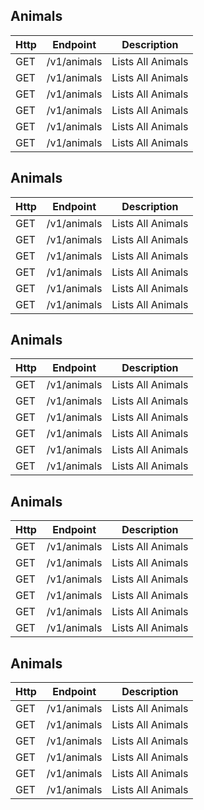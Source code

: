 ## Animals

| Http | Endpoint | Description |
|--|--|--|
| GET | /v1/animals | Lists All Animals |
| GET | /v1/animals | Lists All Animals |
| GET | /v1/animals | Lists All Animals |
| GET | /v1/animals | Lists All Animals |
| GET | /v1/animals | Lists All Animals |
| GET | /v1/animals | Lists All Animals |

## Animals

| Http | Endpoint | Description |
|--|--|--|
| GET | /v1/animals | Lists All Animals |
| GET | /v1/animals | Lists All Animals |
| GET | /v1/animals | Lists All Animals |
| GET | /v1/animals | Lists All Animals |
| GET | /v1/animals | Lists All Animals |
| GET | /v1/animals | Lists All Animals |

## Animals

| Http | Endpoint | Description |
|--|--|--|
| GET | /v1/animals | Lists All Animals |
| GET | /v1/animals | Lists All Animals |
| GET | /v1/animals | Lists All Animals |
| GET | /v1/animals | Lists All Animals |
| GET | /v1/animals | Lists All Animals |
| GET | /v1/animals | Lists All Animals |

## Animals

| Http | Endpoint | Description |
|--|--|--|
| GET | /v1/animals | Lists All Animals |
| GET | /v1/animals | Lists All Animals |
| GET | /v1/animals | Lists All Animals |
| GET | /v1/animals | Lists All Animals |
| GET | /v1/animals | Lists All Animals |
| GET | /v1/animals | Lists All Animals |

## Animals

| Http | Endpoint | Description |
|--|--|--|
| GET | /v1/animals | Lists All Animals |
| GET | /v1/animals | Lists All Animals |
| GET | /v1/animals | Lists All Animals |
| GET | /v1/animals | Lists All Animals |
| GET | /v1/animals | Lists All Animals |
| GET | /v1/animals | Lists All Animals |
